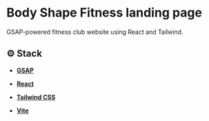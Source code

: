 # Body Shape Fitness landing page

GSAP-powered fitness club website using React and Tailwind.

## <a name="tech-stack">⚙️ Stack</a>


- **[GSAP](https://gsap.com/)**

- **[React](https://react.dev/)**

- **[Tailwind CSS](https://tailwindcss.com/)**

- **[Vite](https://vitejs.dev/)**